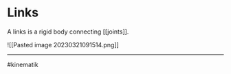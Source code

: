 # Links

A links is a rigid body connecting [[joints]].

![[Pasted image 20230321091514.png]]


---
#kinematik 
